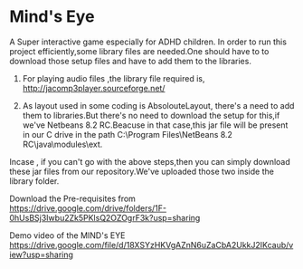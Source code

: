# Mind's Eye
A Super interactive game especially for ADHD children.
In order to run this project efficiently,some library files are needed.One should have to to download those setup files and have to add them to the libraries.

1. For playing audio files ,the library file required is, http://jacomp3player.sourceforge.net/

2. As layout used in some coding is AbsolouteLayout, there's a need to add them to libraries.But there's no need to download the setup for this,if we've Netbeans 8.2 RC.Beacuse in that case,this jar file will be present in our C drive in the path C:\Program Files\NetBeans 8.2 RC\java\modules\ext.

Incase , if you can't go with the above steps,then you can simply download these jar files from our repository.We've uploaded those two inside the library folder.

Download the Pre-requisites from
https://drive.google.com/drive/folders/1F-0hUsBSj3Iwbu2Zk5PKlsQ2OZOgrF3k?usp=sharing

Demo video of the MIND's EYE
https://drive.google.com/file/d/18XSYzHKVgAZnN6uZaCbA2UkkJ2IKcaub/view?usp=sharing
